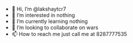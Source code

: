- 👋 Hi, I’m @lakshaytcr7
- 👀 I’m interested in nothing
- 🌱 I’m currently learning nothing
- 💞️ I’m looking to collaborate on wars
- 📫 How to reach me just call me at 8287777535

<!---
lakshaytcr7/lakshaytcr7 is a ✨ special ✨ repository because its `README.md` (this file) appears on your GitHub profile.
You can click the Preview link to take a look at your changes.
--->

